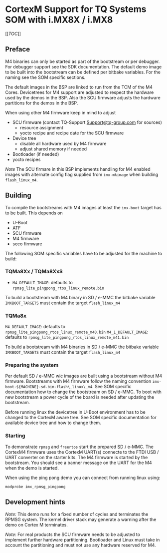 # CortexM Support for TQ Systems SOM with i.MX8X / i.MX8

[[_TOC_]]

## Preface

M4 binaries can only be started as part of the bootstream or per debugger.
For debugger support see the SDK documentation. The default demo image to be
built into the bootstream can be defined per bitbake variables. For the naming
see the SOM specific sections.

The default images in the BSP are linked to run from the TCM of the M4
Cores. Devicetrees for M4 support are adjusted to respect the hardware used by
the demos in the BSP. Also the SCU firmware adjusts the hardware partitions for
the demos in the BSP.

When using other M4 firmware keep in mind to adjust

* SCU firmware (contact TQ-Support <Support@tq-group.com> for sources)
  * resource assignment
  * yocto recipe and recipe date for the SCU firmware
* Device tree
  * disable all hardware used by M4 firmware
  * adjust shared memory if needed
* Bootloader (if needed)
* yocto recipes

*Note* The SCU firmare in this BSP implements handling for M4 enabled images with
alternate config flag supplied from `imx-mkimage` when building `flash_linux_m4`.

## Building

To compile the bootstreams with M4 images at least the `imx-boot` target has to
be built. This depends on

- U-Boot
- ATF
- SCU firmware
- M4 firmware
- seco firmware

The following SOM specific variables have to be adjusted for the machine to build:

### TQMa8Xx / TQMa8XxS

* `M4_DEFAULT_IMAGE`: defaults to `rpmsg_lite_pingpong_rtos_linux_remote.bin`

To build a bootstream with M4 binary in SD / e-MMC the bitbake variable 
`IMXBOOT_TARGETS` must contain the target `flash_linux_m4`

### TQMa8x

`M4_DEFAULT_IMAGE`: defaults to `rpmsg_lite_pingpong_rtos_linux_remote_m40.bin`
`M4_1_DEFAULT_IMAGE`: defaults to `rpmsg_lite_pingpong_rtos_linux_remote_m41.bin`

To build a bootstream with M4 binaries in SD / e-MMC the bitbake variable
`IMXBOOT_TARGETS` must contain the target `flash_linux_m4`

### Preparing the system

Per default SD / e-MMC wic images are built using a bootstream without M4
firmware. Bootstreams with M4 firmware follow the naming convention
`imx-boot-${MACHINE}-sd.bin-flash\_linux\_m4`. See SOM specific documentation
how to change the bootstream on SD / e-MMC. To boot with new bootstream a
power cycle of the board is needed after updating the bootstream.

Before running linux the devicetree in U-Boot environment has to be changed to
the CortexM aware tree. See SOM specific documentation for available device tree
and how to change them.

### Starting

To demonstrate `rpmsg` and `freertos` start the prepared SD / e-MMC. The CortexM4
firmware uses the CortexM UART(s) connecte to the FTDI USB / UART converter on
the starter kits. The M4 firmware is started by the bootstream. You should see
a banner message on the UART for the M4 when the demo is started.

When using the ping pong demo you can connect from running linux using:

```
modprobe imx_rpmsg_pingpong
```

## Development hints

*Note:* This demo runs for a fixed number of cycles and terminates the RPMSG system.
The kernel driver stack may generate a warning after the demo on Cortex M terminates.

*Note*: For real products the SCU firmware needs to be adjusted to implement
further hardware partitioning. Bootloader and Linux must take in account the
partitioning and must not use any hardware reserved for M4.
